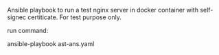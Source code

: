 Ansible playbook to run a test nginx server in docker container with self-signec certiticate.
For test purpose only.

run command:

ansible-playbook ast-ans.yaml
